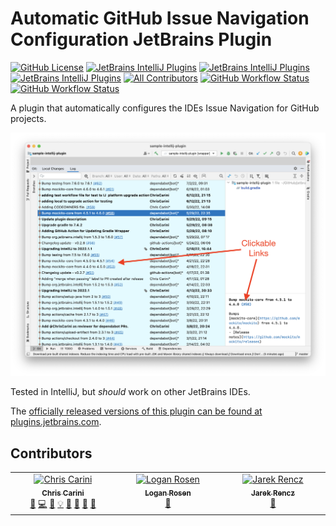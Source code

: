 # Automatic GitHub Issue Navigation Configuration JetBrains Plugin

[![GitHub License](https://img.shields.io/github/license/ChrisCarini/automatic-github-issue-navigation-configuration-jetbrains-plugin?style=flat-square)](https://github.com/ChrisCarini/automatic-github-issue-navigation-configuration-jetbrains-plugin/blob/main/LICENSE)
[![JetBrains IntelliJ Plugins](https://img.shields.io/jetbrains/plugin/v/19543-automatic-github-issue-navigation-configuration?label=Latest%20Plugin%20Release&style=flat-square)](https://plugins.jetbrains.com/plugin/19543-automatic-github-issue-navigation-configuration)
[![JetBrains IntelliJ Plugins](https://img.shields.io/jetbrains/plugin/r/rating/19543-automatic-github-issue-navigation-configuration?style=flat-square)](https://plugins.jetbrains.com/plugin/19543-automatic-github-issue-navigation-configuration)
[![JetBrains IntelliJ Plugins](https://img.shields.io/jetbrains/plugin/d/19543-automatic-github-issue-navigation-configuration?style=flat-square)](https://plugins.jetbrains.com/plugin/19543-automatic-github-issue-navigation-configuration)
[![All Contributors](https://img.shields.io/github/all-contributors/ChrisCarini/automatic-github-issue-navigation-configuration-jetbrains-plugin?color=ee8449&style=flat-square)](#contributors)
[![GitHub Workflow Status](https://img.shields.io/github/actions/workflow/status/ChrisCarini/automatic-github-issue-navigation-configuration-jetbrains-plugin/build.yml?branch=main&logo=GitHub&style=flat-square)](https://github.com/ChrisCarini/automatic-github-issue-navigation-configuration-jetbrains-plugin/actions/workflows/build.yml)
[![GitHub Workflow Status](https://img.shields.io/github/actions/workflow/status/ChrisCarini/automatic-github-issue-navigation-configuration-jetbrains-plugin/compatibility.yml?branch=main&label=IntelliJ%20Plugin%20Compatibility&logo=GitHub&style=flat-square)](https://github.com/ChrisCarini/automatic-github-issue-navigation-configuration-jetbrains-plugin/actions/workflows/compatibility.yml)

<!-- Plugin description -->
A plugin that automatically configures the IDEs Issue Navigation for GitHub projects.
<!-- Plugin description end -->

<!-- Screenshot from 2022-07-17 at 01.13.45 ; original filename: `Screen Shot 2022-07-17 at 01.13.45.png` -->
<img src="demo.png" width="800" />

Tested in IntelliJ, but _should_ work on other JetBrains IDEs.

The [officially released versions of this plugin can be found at plugins.jetbrains.com](https://plugins.jetbrains.com/plugin/19543-automatic-github-issue-navigation-configuration/).

## Contributors

<!-- ALL-CONTRIBUTORS-LIST:START - Do not remove or modify this section -->
<!-- prettier-ignore-start -->
<!-- markdownlint-disable -->
<table>
  <tbody>
    <tr>
      <td align="center" valign="top" width="14.28%"><a href="https://github.com/ChrisCarini"><img src="https://avatars.githubusercontent.com/u/6374067?v=4?s=100" width="100px;" alt="Chris Carini"/><br /><sub><b>Chris Carini</b></sub></a><br /><a href="#bug-ChrisCarini" title="Bug reports">🐛</a> <a href="#code-ChrisCarini" title="Code">💻</a> <a href="#doc-ChrisCarini" title="Documentation">📖</a> <a href="#example-ChrisCarini" title="Examples">💡</a> <a href="#ideas-ChrisCarini" title="Ideas, Planning, & Feedback">🤔</a> <a href="#maintenance-ChrisCarini" title="Maintenance">🚧</a> <a href="#question-ChrisCarini" title="Answering Questions">💬</a> <a href="#review-ChrisCarini" title="Reviewed Pull Requests">👀</a></td>
      <td align="center" valign="top" width="14.28%"><a href="https://www.loganrosen.com/"><img src="https://avatars.githubusercontent.com/u/512317?v=4?s=100" width="100px;" alt="Logan Rosen"/><br /><sub><b>Logan Rosen</b></sub></a><br /><a href="#bug-loganrosen" title="Bug reports">🐛</a></td>
      <td align="center" valign="top" width="14.28%"><a href="https://github.com/jrencz"><img src="https://avatars.githubusercontent.com/u/948356?v=4?s=100" width="100px;" alt="Jarek Rencz"/><br /><sub><b>Jarek Rencz</b></sub></a><br /><a href="#ideas-jrencz" title="Ideas, Planning, & Feedback">🤔</a></td>
    </tr>
  </tbody>
</table>

<!-- markdownlint-restore -->
<!-- prettier-ignore-end -->

<!-- ALL-CONTRIBUTORS-LIST:END -->